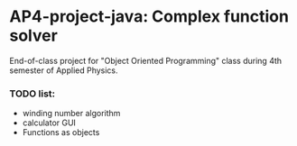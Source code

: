 # AP4-project-java: Complex function solver

End-of-class project for "Object Oriented Programming" class during 4th semester of Applied Physics.

### TODO list:

-   winding number algorithm
-   calculator GUI
-   Functions as objects
